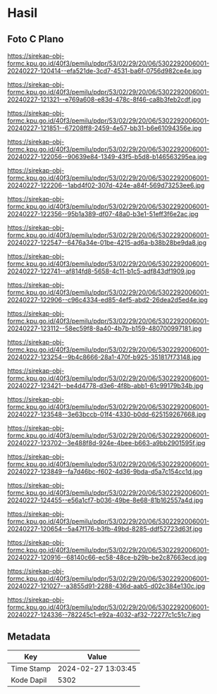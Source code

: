 # Hasil

## Foto C Plano

https://sirekap-obj-formc.kpu.go.id/40f3/pemilu/pdpr/53/02/29/20/06/5302292006001-20240227-120414--efa521de-3cd7-4531-ba6f-0756d982ce4e.jpg

https://sirekap-obj-formc.kpu.go.id/40f3/pemilu/pdpr/53/02/29/20/06/5302292006001-20240227-121321--e769a608-e83d-478c-8f46-ca8b3feb2cdf.jpg

https://sirekap-obj-formc.kpu.go.id/40f3/pemilu/pdpr/53/02/29/20/06/5302292006001-20240227-121851--67208ff8-2459-4e57-bb31-b6e61094356e.jpg

https://sirekap-obj-formc.kpu.go.id/40f3/pemilu/pdpr/53/02/29/20/06/5302292006001-20240227-122056--90639e84-1349-43f5-b5d8-b146563295ea.jpg

https://sirekap-obj-formc.kpu.go.id/40f3/pemilu/pdpr/53/02/29/20/06/5302292006001-20240227-122206--1abd4f02-307d-424e-a84f-569d73253ee6.jpg

https://sirekap-obj-formc.kpu.go.id/40f3/pemilu/pdpr/53/02/29/20/06/5302292006001-20240227-122356--95b1a389-df07-48a0-b3e1-51eff3f6e2ac.jpg

https://sirekap-obj-formc.kpu.go.id/40f3/pemilu/pdpr/53/02/29/20/06/5302292006001-20240227-122547--6476a34e-01be-4215-ad6a-b38b28be9da8.jpg

https://sirekap-obj-formc.kpu.go.id/40f3/pemilu/pdpr/53/02/29/20/06/5302292006001-20240227-122741--af814fd8-5658-4c11-b1c5-adf843df1909.jpg

https://sirekap-obj-formc.kpu.go.id/40f3/pemilu/pdpr/53/02/29/20/06/5302292006001-20240227-122906--c96c4334-ed85-4ef5-abd2-26dea2d5ed4e.jpg

https://sirekap-obj-formc.kpu.go.id/40f3/pemilu/pdpr/53/02/29/20/06/5302292006001-20240227-123112--58ec59f8-8a40-4b7b-b159-480700997181.jpg

https://sirekap-obj-formc.kpu.go.id/40f3/pemilu/pdpr/53/02/29/20/06/5302292006001-20240227-123254--9b4c8666-28a1-470f-b925-351817f73148.jpg

https://sirekap-obj-formc.kpu.go.id/40f3/pemilu/pdpr/53/02/29/20/06/5302292006001-20240227-123421--be4d4778-d3e6-4f8b-abb1-61c99179b34b.jpg

https://sirekap-obj-formc.kpu.go.id/40f3/pemilu/pdpr/53/02/29/20/06/5302292006001-20240227-123548--3e63bccb-01f4-4330-b0dd-625159267668.jpg

https://sirekap-obj-formc.kpu.go.id/40f3/pemilu/pdpr/53/02/29/20/06/5302292006001-20240227-123702--3e488f8d-924e-4bee-b663-a9bb2901595f.jpg

https://sirekap-obj-formc.kpu.go.id/40f3/pemilu/pdpr/53/02/29/20/06/5302292006001-20240227-123849--fa7d46bc-f602-4d36-9bda-d5a7c154cc1d.jpg

https://sirekap-obj-formc.kpu.go.id/40f3/pemilu/pdpr/53/02/29/20/06/5302292006001-20240227-124455--e56a1cf7-b036-49be-8e68-81b162557a4d.jpg

https://sirekap-obj-formc.kpu.go.id/40f3/pemilu/pdpr/53/02/29/20/06/5302292006001-20240227-120654--5a47f176-b3fb-49bd-8285-ddf52723d63f.jpg

https://sirekap-obj-formc.kpu.go.id/40f3/pemilu/pdpr/53/02/29/20/06/5302292006001-20240227-120916--68140c66-ec58-48ce-b29b-be2c87663ecd.jpg

https://sirekap-obj-formc.kpu.go.id/40f3/pemilu/pdpr/53/02/29/20/06/5302292006001-20240227-121027--a3855d91-2288-436d-aab5-d02c384e130c.jpg

https://sirekap-obj-formc.kpu.go.id/40f3/pemilu/pdpr/53/02/29/20/06/5302292006001-20240227-124336--782245c1-e92a-4032-af32-72277c1c51c7.jpg


## Metadata

| Key        | Value               |
| ---------- | ------------------- |
| Time Stamp | 2024-02-27 13:03:45 |
| Kode Dapil | 5302                |



